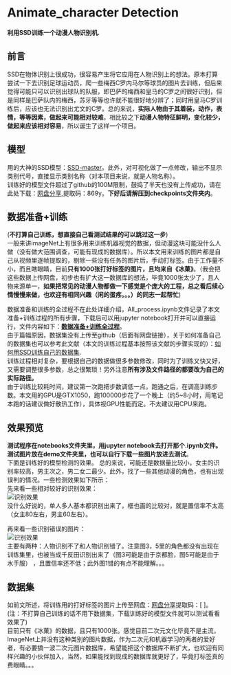 # Animate_character Detection
 **利用SSD训练一个动漫人物识别机.**

## 前言
  SSD在物体识别上很成功，很容易产生将它应用在人物识别上的想法。原本打算尝试一下去识别足球运动员，爬一些梅西C罗内马尔等球员的图片去训练，但后来觉得可能只可以识别出球队的队服，即巴萨的梅西和皇马的C罗之间很好识别，但是同样是巴萨队内的梅西，苏牙等等也许就不能很好地分辨了；同时用皇马C罗训练后，应该也无法识别出尤文的C罗。总的来说，**实际人物由于其着装，动作，表情，等等因素，做起来可能相对较难**，相比较之下**动漫人物特征鲜明，变化较少，做起来应该相对容易**，所以诞生了这样一个项目。  

## 模型
  用的大神的SSD模型：[SSD-master](https://github.com/balancap/SSD-Tensorflow)。此外，对可视化做了一点修改，输出不显示类别代号，直接显示类别名称（对本项目来说，就是人物名称）。    
  训练好的模型文件超过了github的100M限制，鼓捣了半天也没有上传成功，请在此处下载：[网盘分享](https://pan.baidu.com/s/1uhXHGkG9Wk7SQZGXoXRCVw),提取码：869y。**下好后请解压到checkpoints文件夹内**。  
  
## 数据准备+训练
(**不打算自己训练，想直接自己看测试结果的可以跳过这一步**)  
  一般来讲imageNet上有很多用来训练机器视觉的数据，但动漫这块可能没什么人做（没有做大范围调查，可能有现成的数据库）。所以本文用来训练的图片都是自己从视频里逐帧提取的，剔除一些没有任务的图片后，手动打标签。由于工作量不小，而且瞎眼睛，目前**只有1000张打好标签的图片，且均来自《冰菓》**。（我会把这些数据上传网盘，初步也有扩大这一数据库的想法，毕竟1000张太少了，且人物来源单一，**如果把常见的动漫人物都做一下感觉是个庞大的工程，总之看后续心情慢慢来做，也欢迎有相同兴趣（闲的蛋疼。。。）的同志一起帮忙**)     
 
 数据准备和训练的全过程不在此处详细介绍，All_process.ipynb文件记录了本文准备+训练过程的所有步骤，下载后可以用jupyter notebook打开并可以直接运行，文件内容如下：[**数据准备+训练全过程**](https://github.com/Threebody-Fan/animate-character-detection/blob/master/All_process.ipynb)。    
由于篇幅原因，数据集没有上传至github（后面有网盘链接），关于如何准备自己的数据集也可以参考此文献（本文的训练过程基本按照该文献的步骤实现的）：[如何用SSD训练自己的数据集](https://blog.csdn.net/weixin_39881922/article/details/80569803).  
训练过程相对复杂，要根据自己的数据做很多参数修改，同时为了训练又快又好，又需要调整很多参数，总之很繁琐！另外注意**所有涉及文件路径的都要改为自己的实际路径。**  
由于训练比较耗时间，建议第一次跑把步数调低一点，跑通之后，在调高训练步数。本文用的GPU是GTX1050，跑100000步花了一个晚上（约5~8小时，用笔记本跑的话建议做好散热工作），具体视GPU性能而定。不太建议用CPU来跑。

## 效果预览
**测试程序在notebooks文件夹里，用jupyter notebook去打开那个.ipynb文件。测试图片放在demo文件夹里，也可以自行下载一些图片放进去测试**。  
下面是训练好的模型检测的效果。
总的来说，可能还是数据量比较小，女主的识别率较高，男主次之，男二女二最少。此外，找了一些其他动漫的角色，也有出现误判的情况。一些检测效果如下所示：  
先来看一些相对较好的识别效果：  
![识别效果](https://github.com/Threebody-Fan/animate-character-detection/blob/master/img1.bmp)  
没什么好说的，单人多人基本都识别出来了，框也画的比较对，就是置信率不太高（女主80左右，男主60左右）。     
  
 再来看一些识别错误的图片：  
![识别效果](https://github.com/Threebody-Fan/animate-character-detection/blob/master/img2.bmp)   
主要有两种：人物识别不了和人物识别错了。注意图3，5里的角色都没有出现在训练集里，也被当成千反田识别出来了（图3可能是由于京都脸，图5可能是由于水手服）
，且置信率还不低；此外图1错的有点不能理解。。。
## 数据集
如前文所述，将训练用的打好标签的图片上传至网盘：[网盘分享]()提取码：[     ]。  
(注：不打算自己训练的话不用下数据集，下载训练好的模型文件就可以测试看看效果了)  
目前只有《冰菓》的数据，且只有1000张。感觉目前二次元文化毕竟不是主流，ImageNet上并没有这种类别的图片数据，作为二次元和机器学习的两者的爱好者，有必要搞一波二次元图片数据库，希望能把这个数据库不断扩大，也欢迎有同样兴趣的小伙伴加入，当然，如果能找到现成的数据库就更好了，毕竟打标签真的费眼睛。。。
